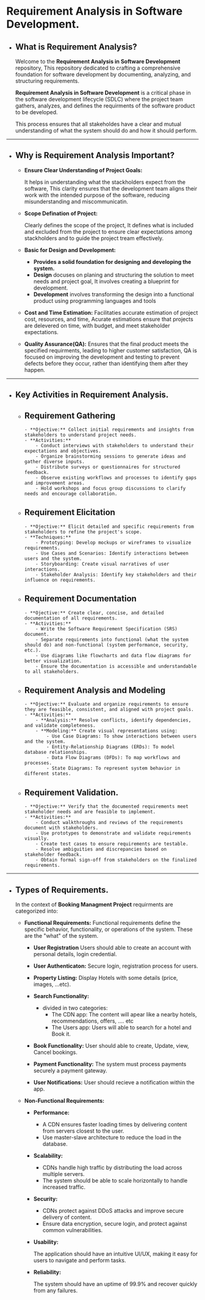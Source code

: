 # **Requirement Analysis in Software Development.**

- ## **What is Requirement Analysis?**

  Welcome to the **Requirement Analysis in Software Development** repository, This repository dedicated to crafting a comprehensive foundation for software development by documenting, analyzing, and structuring requirements.

  **Requirement Analysis in Software Development** is a critical phase in the software development lifecycle (SDLC) where the project team gathers, analyzes, and defines the requirments of the software product to be developed.

  This process ensures that all stakeholdes have a clear and mutual understanding of what the system should do and how it should perform.

---

- ## **Why is Requirement Analysis Important?**

  - **Ensure Clear Understanding of Project Goals:**

    It helps in understanding what the stackholders expect from the software, This clarity ensures that the development team aligns their work with the intended purpose of the software, reducing misunderstanding and miscommunicatin.

  - **Scope Defination of Project:**

    Clearly defines the scope of the project, It defines what is included and excluded from the project to ensure clear expectations among stackholders and to guide the project tream effectively.

  - **Basic for Design and Development:**

    - **Provides a solid foundation for designing and developing the system.**
    - **Design** docuses on planing and structuring the solution to meet needs and project goal, It involves creating a blueprint for development.
    - **Development** involves transforming the design into a functional product using programming languages and tools

  - **Cost and Time Estimation:**
    Facilitaties accurate estimation of project cost, resources, and time, Acurate estimations ensure that projects are delevered on time, with budget, and meet stakeholder expectations.

  - **Quality Assurance(QA):**
    Ensures that the final product meets the specified requirments, leading to higher customer satisfaction, QA is focused on improving the development and testing to prevent defects before they occur, rather than identifying them after they happen.

---

- ## **Key Activities in Requirement Analysis.**

  - ## **Requirement Gathering**

        - **Ojective:** Collect initial requirements and insights from stakeholders to understand project needs.
        - **Activities:**
            - Conduct interviews with stakeholders to understand their expectations and objectives.
            - Organize brainstorming sessions to generate ideas and gather diverse inputs.
            - Distribute surveys or questionnaires for structured feedback.
            - Observe existing workflows and processes to identify gaps and improvement areas.
            - Hold workshops and focus group discussions to clarify needs and encourage collaboration.

  - ## **Requirement Elicitation**

        - **Ojective:** Elicit detailed and specific requirements from stakeholders to refine the project's scope.
        - **Techniques:**
            - Prototyping: Develop mockups or wireframes to visualize requirements.
            - Use Cases and Scenarios: Identify interactions between users and the system.
            - Storyboarding: Create visual narratives of user interactions.
            - Stakeholder Analysis: Identify key stakeholders and their influence on requirements.

  - ## **Requirement Documentation**

        - **Ojective:** Create clear, concise, and detailed documentation of all requirements.
        - **Activities:**
            - Write the Software Requirement Specification (SRS) document.
            - Separate requirements into functional (what the system should do) and non-functional (system performance, security, etc.).
            - Use diagrams like flowcharts and data flow diagrams for better visualization.
            - Ensure the documentation is accessible and understandable to all stakeholders.

  - ## **Requirement Analysis and Modeling**

        - **Ojective:** Evaluate and organize requirements to ensure they are feasible, consistent, and aligned with project goals.
        - **Activities:**
            - **Analysis:** Resolve conflicts, identify dependencies, and validate completeness.
            - **Modeling:** Create visual representations using:
                - Use Case Diagrams: To show interactions between users and the system.
                - Entity-Relationship Diagrams (ERDs): To model database relationships.
                - Data Flow Diagrams (DFDs): To map workflows and processes.
                - State Diagrams: To represent system behavior in different states.

  - ## **Requirement Validation.**

        - **Ojective:** Verify that the documented requirements meet stakeholder needs and are feasible to implement.
        - **Activities:**
            - Conduct walkthroughs and reviews of the requirements document with stakeholders.
            - Use prototypes to demonstrate and validate requirements visually.
            - Create test cases to ensure requirements are testable.
            - Resolve ambiguities and discrepancies based on stakeholder feedback.
            - Obtain formal sign-off from stakeholders on the finalized requirements.

---

- ## **Types of Requirements.**

  In the context of **Booking Managment Project** requirments are categorized into:

  - **Functional Requirements:**
    Functional requirements define the specific behavior, functionality, or operations of the system. These are the "what" of the system.

    - **User Registration**
      Users should able to create an account with personal details, login credential.

    - **User Authenticaton:**
      Secure login, registration process for users.

    - **Property Listing:**
      Display Hotels with some details (price, images, ...etc).

    - **Search Functionality:**

      - divided in two categories:
        - The CDN app: The content will apear like a nearby hotels, recommendations, offers, .... etc
        - The Users app: Users will able to search for a hotel and Book it.

    - **Book Functionality:**
      User should able to create, Update, view, Cancel bookings.

    - **Payment Functionality:**
      The system must process payments securely a payment gateway.

    - **User Notifications:**
      User should recieve a notification within the app.

  - **Non-Functional Requirements:**

    - **Performance:**

      - A CDN ensures faster loading times by delivering content from servers closest to the user.
      - Use master-slave architecture to reduce the load in the database.

    - **Scalability:**

      - CDNs handle high traffic by distributing the load across multiple servers.
      - The system should be able to scale horizontally to handle increased traffic.

    - **Security:**

      - CDNs protect against DDoS attacks and improve secure delivery of content.
      - Ensure data encryption, secure login, and protect against common vulnerabilities.

    - **Usability:**

      The application should have an intuitive UI/UX, making it easy for users to navigate and perform tasks.

    - **Reliability:**

      The system should have an uptime of 99.9% and recover quickly from any failures.
